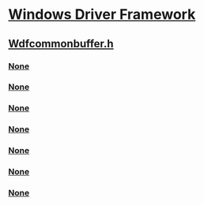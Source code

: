 # [Windows Driver Framework](../_wdf/index.md)
## [Wdfcommonbuffer.h](index.md)
### [None](../wdfcommonbuffer/nf-wdfcommonbuffer-wdfcommonbuffercreate.md)
### [None](../wdfcommonbuffer/nf-wdfcommonbuffer-wdfcommonbuffercreatewithconfig.md)
### [None](../wdfcommonbuffer/nf-wdfcommonbuffer-wdfcommonbuffergetalignedlogicaladdress.md)
### [None](../wdfcommonbuffer/nf-wdfcommonbuffer-wdfcommonbuffergetalignedvirtualaddress.md)
### [None](../wdfcommonbuffer/nf-wdfcommonbuffer-wdfcommonbuffergetlength.md)
### [None](../wdfcommonbuffer/nf-wdfcommonbuffer-wdf_common_buffer_config_init.md)
### [None](../wdfcommonbuffer/ns-wdfcommonbuffer-_wdf_common_buffer_config.md)
